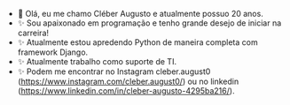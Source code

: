 - 👋 Olá, eu me chamo Cléber Augusto e atualmente possuo 20 anos.
- ✨ Sou apaixonado em programação e tenho grande desejo de iniciar na carreira!
- ✨ Atualmente estou apredendo Python de maneira completa com framework Django.
- ✨ Atualmente trabalho como suporte de TI.
- ✨ Podem me encontrar no Instagram cleber.august0 (https://www.instagram.com/cleber.august0/) ou no linkedin (https://www.linkedin.com/in/cleber-augusto-4295ba216/).
